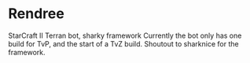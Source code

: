 # Rendree
StarCraft II Terran bot, sharky framework
Currently the bot only has one build for TvP, and the start of a TvZ build.
Shoutout to sharknice for the framework.
